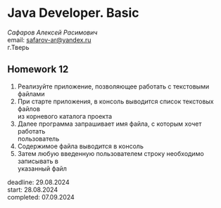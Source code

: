 # Java Developer. Basic

_Сафаров Алексей Расимович_  
email: <safarov-ar@yandex.ru>  
г.Тверь

## Homework 12

1. Реализуйте приложение, позволяющее работать с текстовыми файлами
2. При старте приложения, в консоль выводится список текстовых файлов  
   из корневого каталога проекта
3. Далее программа запрашивает имя файла, с которым хочет работать  
   пользователь
4. Содержимое файла выводится в консоль
5. Затем любую введенную пользователем строку необходимо записывать в  
   указанный файл

deadline: 29.08.2024  
start: 28.08.2024  
completed: 07.09.2024
